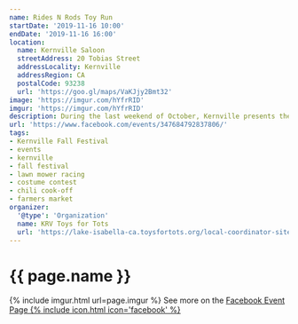 ```yaml
---
name: Rides N Rods Toy Run
startDate: '2019-11-16 10:00'
endDate: '2019-11-16 16:00'
location:
  name: Kernville Saloon
  streetAddress: 20 Tobias Street
  addressLocality: Kernville
  addressRegion: CA
  postalCode: 93238
  url: 'https://goo.gl/maps/VaKJjy2Bmt32'
image: 'https://imgur.com/hYfrRID'
imgur: 'https://imgur.com/hYfrRID'
description: During the last weekend of October, Kernville presents the Kernville Fall Festival!
url: 'https://www.facebook.com/events/347684792837806/'
tags:
- Kernville Fall Festival
- events
- kernville
- fall festival
- lawn mower racing
- costume contest
- chili cook-off
- farmers market
organizer:
  '@type': 'Organization'
  name: KRV Toys for Tots
  url: 'https://lake-isabella-ca.toysfortots.org/local-coordinator-sites/lco-sites/default.aspx?nPageID=100&nPreviewInd=200'
---
```

# {{ page.name }}
{% include imgur.html url=page.imgur %}
See more on the [Facebook Event Page {% include icon.html icon='facebook' %}](https://www.facebook.com/events/347684792837806/)
